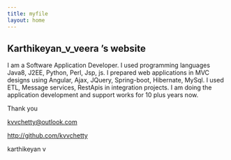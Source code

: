 ```yaml
---
title: myfile
layout: home
---
```


## Karthikeyan_v_veera &rsquo;s website

I am a Software Application Developer. I used programming languages Java8, J2EE, Python, Perl, Jsp, js. I prepared web applications in MVC designs using Angular, Ajax, JQuery, Spring-boot, Hibernate, MySql. I used ETL, Message services, RestApis in integration projects. I am doing the application development and support works for 10 plus years now.

Thank you

kvvchetty@outlook.com

http://github.com/kvvchetty

karthikeyan v

